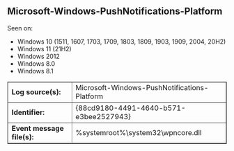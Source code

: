 ## Microsoft-Windows-PushNotifications-Platform

Seen on:
* Windows 10 (1511, 1607, 1703, 1709, 1803, 1809, 1903, 1909, 2004, 20H2)
* Windows 11 (21H2)
* Windows 2012
* Windows 8.0
* Windows 8.1

<table border="1" class="docutils">
  <tbody>
    <tr>
      <td><b>Log source(s):</b></td>
      <td>Microsoft-Windows-PushNotifications-Platform</td>
    </tr>
    <tr>
      <td><b>Identifier:</b></td>
      <td>{88cd9180-4491-4640-b571-e3bee2527943}</td>
    </tr>
    <tr>
      <td><b>Event message file(s):</b></td>
      <td>%systemroot%\system32\wpncore.dll</td>
    </tr>
  </tbody>
</table>

&nbsp;

